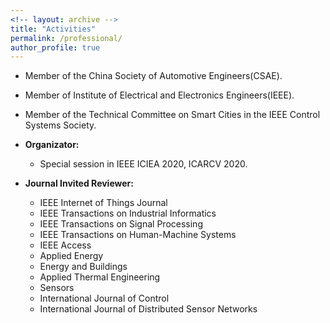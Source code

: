 ```yaml
---
<!-- layout: archive -->
title: "Activities"
permalink: /professional/
author_profile: true
---
```

* Member of the China Society of Automotive Engineers(CSAE).

* Member of Institute of Electrical and Electronics Engineers(IEEE).

* Member of the Technical Committee on Smart Cities in the IEEE Control Systems Society.

* **Organizator:**
  * Special session in IEEE ICIEA 2020, ICARCV 2020.

* **Journal Invited Reviewer:**
  * IEEE Internet of Things Journal
  * IEEE Transactions on Industrial Informatics
  * IEEE Transactions on Signal Processing
  * IEEE Transactions on Human-Machine Systems
  * IEEE Access
  * Applied Energy
  * Energy and Buildings
  * Applied Thermal Engineering
  * Sensors
  * International Journal of Control
  * International Journal of Distributed Sensor Networks
